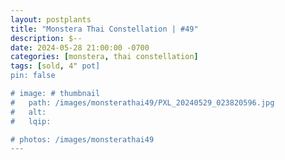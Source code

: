 ```yaml
---
layout: postplants
title: "Monstera Thai Constellation | #49"
description: $--
date: 2024-05-28 21:00:00 -0700
categories: [monstera, thai constellation]
tags: [sold, 4" pot]
pin: false

# image: # thumbnail
#   path: /images/monsterathai49/PXL_20240529_023820596.jpg
#   alt:
#   lqip:

# photos: /images/monsterathai49
---
```

